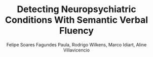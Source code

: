 ---
paperId: 14
author: Felipe Soares Fagundes Paula, Rodrigo Wilkens, Marco Idiart, Aline Villavicencio
publicationauthor: Fagundes Paula, F. S. et al.
title: Detecting Neuropsychiatric Conditions With Semantic Verbal Fluency
pdf: Oral_Felipe_Fagundes.pdf
poster: --
alt: --
type: Oral & Poster
topic: Natural Language Processing
link: --
conference: neurips
year: 2018
tags: neurips-2018
location: Montreal, Canada
---